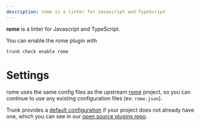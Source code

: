 ```yaml
---
description: rome is a linter for Javascript and TypeScript
---
```


**rome** is a linter for Javascript and TypeScript.

You can enable the rome plugin with

```shell
trunk check enable rome
```

# Settings

rome uses the same config files as the
upstream [rome](https://github.com/rome/tools#readme) project, so you can continue to use any
existing configuration files (ex: `rome.json`).
    

Trunk provides a [default configuration](https://github.com/trunk-io/plugins/tree/main/linters/rome) if your project does not already have one,
which you can see in our [open source plugins repo](https://github.com/trunk-io/plugins/tree/main).
